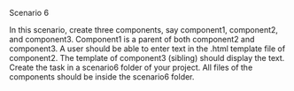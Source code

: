 Scenario 6

In this scenario, create three components, say component1, component2, and component3.
Component1 is a parent of both component2 and component3.
A user should be able to enter text in the .html template file of component2. The template of
component3 (sibling) should display the text.
Create the task in a scenario6 folder of your project. All files of the components should be inside the
scenario6 folder.
